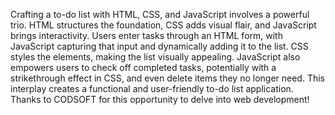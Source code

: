 Crafting a to-do list with HTML, CSS, and JavaScript involves a powerful trio. HTML structures the foundation, CSS adds visual flair, and JavaScript brings interactivity. Users enter tasks through an HTML form, with JavaScript capturing that input and dynamically adding it to the list. CSS styles the elements, making the list visually appealing. JavaScript also empowers users to check off completed tasks, potentially with a strikethrough effect in CSS, and even delete items they no longer need. This interplay creates a functional and user-friendly to-do list application. Thanks to CODSOFT for this opportunity to delve into web development!



